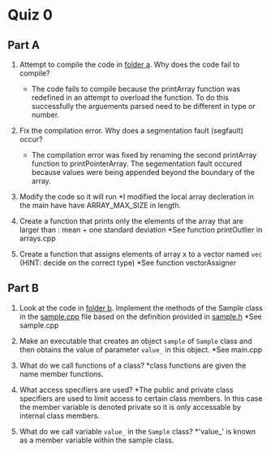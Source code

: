 Quiz 0
======

Part A
------
1) Attempt to compile the code in [folder a](./a). Why does the code fail to compile?
    * The code fails to compile because the printArray function was redefined in an attempt to overload the function. To do this successfully the arguements parsed need to be different in type or number. 

2) Fix the compilation error. Why does a segmentation fault (segfault) occur? 
    * The compilation error was fixed by renaming the second printArray function to printPointerArray. The segementation fault occured because values were being appended beyond the boundary of the array. 

3) Modify the code so it will run
    *I modified the local array decleration in the main have have ARRAY_MAX_SIZE in length. 

4) Create a function that prints only the elements of the array that are larger than : mean + one standard deviation
    *See function printOutlier in arrays.cpp

5) Create a function that assigns elements of array x to a vector named `vec` (HINT: decide on the correct type)
    *See function vectorAssigner

Part B
------
1) Look at the code in [folder b](./b). Implement the methods of the Sample class in the [sample.cpp](./b/sample.cpp) file based on the definition provided in [sample.h](./b/sample.h)
    *See sample.cpp

2) Make an executable that creates an object `sample` of `Sample` class and then obtains the value of parameter `value_` in this object.
    *See main.cpp

3) What do we call functions of a class?
    *class functions are given the name member functions.

4) What access specifiers are used?
    *The public and private class specifiers are used to limit access to certain class members. In this case the member variable is denoted private so it is only accessable by internal class members.

5) What do we call variable `value_` in the `Sample` class?
    *'value_' is known as a member variable within the sample class.